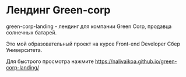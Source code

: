 # Лендинг Green-corp

green-corp-landing - лендинг для компании Green Corp, продавца солнечных батарей.

Это мой образовательный проект на курсе Front-end Developer Сбер Университета.

Для быстрого просмотра нажмите https://nalivaikoa.github.io/green-corp-landing/
